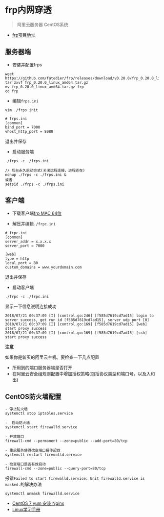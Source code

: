 # frp内网穿透

> 阿里云服务器 CentOS系统

- [frp项目地址](https://github.com/fatedier/frp/blob/master/README_zh.md)

## 服务器端

- 安装并配置frps

```
wget https://github.com/fatedier/frp/releases/download/v0.20.0/frp_0.20.0_linux_amd64.tar.gz
tar zxvf frp_0.20.0_linux_amd64.tar.gz
mv frp_0.20.0_linux_amd64.tar.gz frp
cd frp
```

- 编辑`frps.ini`

```
vim ./frps.init

# frps.ini
[common]
bind_port = 7000
vhost_http_port = 8080
```

退出并保存

- 启动服务端

```
./frps -c ./frps.ini

// 后台永久启动方式(关闭远程连接，进程还在)
nohup ./frps -c ./frps.ini &
或者
setsid ./frps -c ./frps.ini
```

## 客户端

- 下载客户端[frp MAC 64位](https://github.com/fatedier/frp/releases/download/v0.20.0/frp_0.20.0_darwin_amd64.tar.gz)

- 解压并编辑`./frpc.ini`

```
# frpc.ini
[common]
server_addr = x.x.x.x
server_port = 7000

[web]
type = http
local_port = 80
custom_domains = www.yourdomain.com
```

退出并保存

- 启动客户端

```
./frpc -c ./frpc.ini
```

显示一下信息说明连接成功

```
2018/07/21 00:37:09 [I] [control.go:246] [f585d7619cd7ad15] login to server success, get run id [f585d7619cd7ad15], server udp port [0]
2018/07/21 00:37:09 [I] [control.go:169] [f585d7619cd7ad15] [web] start proxy success
2018/07/21 00:37:09 [I] [control.go:169] [f585d7619cd7ad15] [ssh] start proxy success
```

**注意**

如果你是新买的阿里云主机。要检查一下几点配置

- 所用到的端口服务器端是否打开
- 在阿里云安全组规则配置中增加授权策略(包括协议类型和端口号。以及入和出)


## CentOS防火墙配置

```
- 停止防火墙
systemctl stop iptables.service

-  启动防火墙
systemctl start firewalld.service

- 开放端口
firewall-cmd --permanent --zone=public --add-port=80/tcp

- 重启服务使得改变端口操作起效
systemctl restart firewalld.service

- 检查端口是否有效启动
firewall-cmd --zone=public --query-port=80/tcp

```

报错`Failed to start firewalld.service: Unit firewalld.service is masked.`的解决办法

```
systemctl unmask firewalld.service
```


- [CentOS 7 yum 安装 Nginx](https://blog.csdn.net/u012486840/article/details/52610320)
- [Linux学习手册](https://linuxtools-rst.readthedocs.io/zh_CN/latest/base/index.html)
